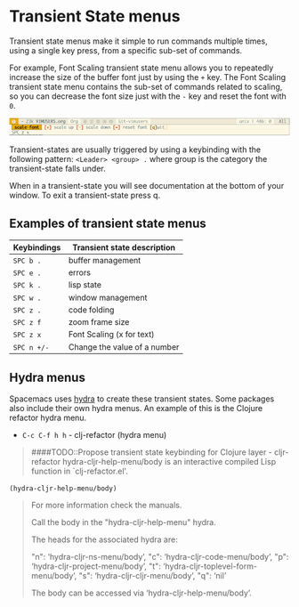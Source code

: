 # Transient State menus

Transient state menus make it simple to run commands multiple times, using a single key press, from a specific sub-set of commands.

For example, Font Scaling transient state menu allows you to repeatedly increase the size of the buffer font just by using the `+` key.  The Font Scaling transient state menu contains the sub-set of commands related to scaling, so you can decrease the font size just with the `-` key and reset the font with `0`.

[![Transient State - scaling text](https://github.com/syl20bnr/spacemacs/raw/master/doc/img/spacemacs-scale-transient-state.png)](https://github.com/syl20bnr/spacemacs/raw/master/doc/img/spacemacs-scale-transient-state.png)

Transient-states are usually triggered by using a keybinding with the following pattern: `<Leader> <group> .` where group is the category the transient-state falls under.

When in a transient-state you will see documentation at the bottom of your window. To exit a transient-state press q.

## Examples of transient state menus

| Keybindings   | Transient state description  |
|---------------|------------------------------|
| `SPC b .`   | buffer management            |
| `SPC e .`   | errors                       |
| `SPC k .`   | lisp state                   |
| `SPC w .`   | window management            |
| `SPC z .`   | code folding                 |
| `SPC z f`   | zoom frame size              |
| `SPC z x`   | Font Scaling (x for text)    |
| `SPC n +/-` | Change the value of a number |


## Hydra menus

Spacemacs uses [hydra](https://github.com/abo-abo/hydra) to create these transient states. Some packages also include their own hydra menus. An example of this is the Clojure refactor hydra menu.

* `C-c C-f h h` - clj-refactor (hydra menu)


> ####TODO::Propose transient state keybinding for Clojure layer - cljr-refactor
> hydra-cljr-help-menu/body is an interactive compiled Lisp function in `clj-refactor.el'.
```
(hydra-cljr-help-menu/body)
```
>
>For more information check the manuals.
>
>Call the body in the "hydra-cljr-help-menu" hydra.
>
> The heads for the associated hydra are:
>
> "n":    ‘hydra-cljr-ns-menu/body’,
> "c":    ‘hydra-cljr-code-menu/body’,
> "p":    ‘hydra-cljr-project-menu/body’,
> "t":    ‘hydra-cljr-toplevel-form-menu/body’,
> "s":    ‘hydra-cljr-cljr-menu/body’,
> "q":    ‘nil’
>
> The body can be accessed via ‘hydra-cljr-help-menu/body’.
```

